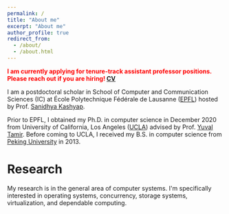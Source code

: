 ```yaml
---
permalink: /
title: "About me"
excerpt: "About me"
author_profile: true
redirect_from: 
  - /about/
  - /about.html
---
```


<!---
# **Note**
I am currently applying for tenure-track assistant professor positions
-->

<span style="color:red"> **I am currently applying for tenure-track assistant professor positions. Please reach out if you are hiring! [CV](/files/cv_dyz.pdf)** </span>

I am a postdoctoral scholar in School of Computer and Communication Sciences (IC) at École Polytechnique Fédérale de Lausanne ([EPFL](https://www.epfl.ch/en/)) hosted by Prof. [Sanidhya Kashyap](https://sanidhya.github.io/). 

Prior to EPFL, I obtained my Ph.D. in computer science in December 2020 from University of California, Los Angeles ([UCLA](https://www.ucla.edu/)) advised by Prof. [Yuval Tamir](http://web.cs.ucla.edu/~tamir/). Before coming to UCLA, I received my B.S. in computer science from [Peking University](https://www.pku.edu.cn/) in 2013.

<!---
:exclamation:  I am currently applying for tenure-track assistant professor positions [CV](/files/cv_dyz.pdf) :exclamation:
-->




Research
======
My research is in the general area of computer systems. I'm specifically interested in operating systems, concurrency, storage systems, virtualization, and dependable computing. 






